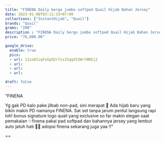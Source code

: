 ```yaml
---
title: "FINENA Daily bergo jumbo softped Quail Hijab Bahan Jersey"
date: 2023-01-08T03:11:33+07:00
collections: ["InstantHijab", "Quail"]
brands: "Quail"
grams: "200"
description : "FINENA Daily bergo jumbo softped Quail Hijab Bahan Jersey"
price: "76,000.00"

google_drive:
  enable: true
  pics:
  - url: 11zoAIiqFoIpO2r7ss25qqVS3WrY0N5j2
  - url: 
  - url: 
  - url: 

draft: false
---
```


"FINENA 

Yg gak PD kalo pake jilbab non-pad, sini merapat 🥰 Ada hijab baru yang bikin makin PD namanya FINENA. Sat set tanpa jarum pentul langsung rapi loh! bonus signature logo quail yang exclusive so far makin elegan saat pemakaian ✨finena pakai pad softpad dan bahannya jersey yang lembut auto jatuh hati 🫶🏻 adopsi finena sekarang juga yaa !!"

==    
  
